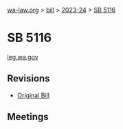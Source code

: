 [wa-law.org](/) > [bill](/bill/) > [2023-24](/bill/2023-24/) > [SB 5116](/bill/2023-24/sb/5116/)

# SB 5116
[leg.wa.gov](https://app.leg.wa.gov/billsummary?BillNumber=5116&Year=2023&Initiative=false)

## Revisions
* [Original Bill](1/)

## Meetings